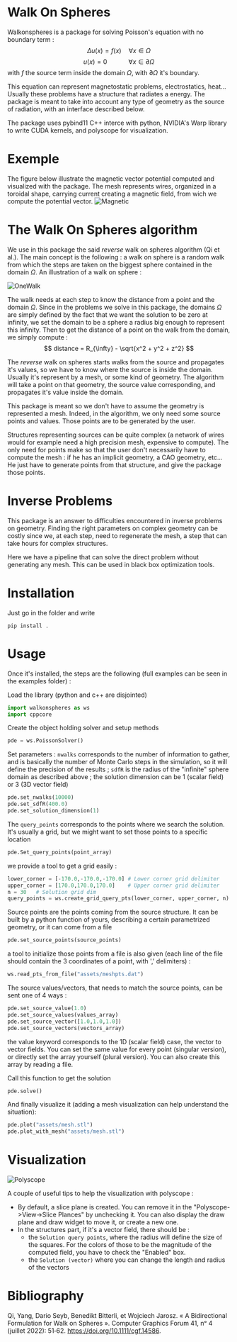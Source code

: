 # Walk On Spheres

Walkonspheres is a package for solving Poisson's equation with no boundary term :
$$ \Delta u(x) = f(x) \quad \forall x \in \Omega$$
$$ u(x) = 0 \qquad \quad \forall x \in \partial \Omega$$
with $f$ the source term inside the domain $\Omega$, with $\partial \Omega$ it's boundary.

This equation can represent magnetostatic problems, electrostatics, heat... Usually these problems have a structure that radiates a energy. The package is meant to take into account any type of geometry as the source of radiation, with an interface described below.

The package uses pybind11 C++ interce with python, NVIDIA's Warp library to write CUDA kernels, and polyscope for visualization.

# Exemple
The figure below illustrate the magnetic vector potential computed and visualized with the package. The mesh represents wires, organized in a toroidal shape, carrying current creating a magnetic field, from wich we compute the potential vector.
![Magnetic](figures/magnetic.jpg)

# The Walk On Spheres algorithm

We use in this package the said *reverse* walk on spheres algorithm (Qi et al.). The main concept is the following : a walk on sphere is a random walk from which the steps are taken on the biggest sphere contained in the domain $\Omega$. An illustration of a walk on sphere :

![OneWalk](figures/onewalk.png)

The walk needs at each step to know the distance from a point and the domain $\Omega$. Since in the problems we solve in this package, the domains $\Omega$ are simply defined by the fact that we want the solution to be zero at infinity, we set the domain to be a sphere a radius big enough to represent this infinity. Then to get the distance of a point on the walk from the domain, we simply compute :
$$
distance = R_{\infty} - \sqrt{x^2 + y^2 + z^2}
$$

The *reverse* walk on spheres starts walks from the source and propagates it's values, so we have to know where the source is inside the domain. Usually it's represent by a mesh, or some kind of geometry. The algorithm will take a point on that geometry, the source value corresponding, and propagates it's value inside the domain.

This package is meant so we don't have to assume the geometry is represented a mesh. Indeed, in the algorithm, we only need some source points and values. Those points are to be generated by the user.

Structures representing sources can be quite complex (a network of wires would for example need a high precision mesh, expensive to compute). The only need for points make so that the user don't necessarily have to compute the mesh : if he has an implicit geometry, a CAO geometry, etc... He just have to generate points from that structure, and give the package those points.

# Inverse Problems
This package is an answer to difficulties encountered in inverse problems on geometry. Finding the right parameters on complex geometry can be costly since we, at each step, need to regenerate the mesh, a step that can take hours for complex structures.

Here we have a pipeline that can solve the direct problem without generating any mesh. This can be used in black box optimization tools.

# Installation
Just go in the folder and write
```
pip install .
```

# Usage
Once it's installed, the steps are the following (full examples can be seen in the examples folder) :

Load the library (python and c++ are disjointed)
```py
import walkonspheres as ws
import cppcore
```

Create the object holding solver and setup methods
```py
pde = ws.PoissonSolver()
```

Set parameters : `nwalks` corresponds to the number of information to gather, and is basically the number of Monte Carlo steps in the simulation, so it will define the precision of the results ; `sdfR` is the radius of the "infinite" sphere domain as described above ; the solution dimension can be 1 (scalar field) or 3 (3D vector field)
```py
pde.set_nwalks(10000)
pde.set_sdfR(400.0)
pde.set_solution_dimension(1)
```

The `query_points` corresponds to the points where we search the solution. It's usually a grid, but we might want to set those points to a specific location
```py
pde.Set_query_points(point_array)
```
we provide a tool to get a grid easily :
```py
lower_corner = [-170.0,-170.0,-170.0] # Lower corner grid delimiter
upper_corner = [170.0,170.0,170.0]    # Upper corner grid delimiter
n = 30   # Solution grid dim
query_points = ws.create_grid_query_pts(lower_corner, upper_corner, n)
```

Source points are the points coming from the source structure. It can be built by a python function of yours, describing a certain parametrized geometry, or it can come from a file
```py
pde.set_source_points(source_points)
```
a tool to initialize those points from a file is also given (each line of the file should contain the 3 coordinates of a point, with ',' delimiters) :
```py
ws.read_pts_from_file("assets/meshpts.dat")
```

The source values/vectors, that needs to match the source points, can be sent one of 4 ways :
```py
pde.set_source_value(1.0)
pde.set_source_values(values_array)
pde.set_source_vector([1.0,1.0,1.0])
pde.set_source_vectors(vectors_array)
```
the value keyword corresponds to the 1D (scalar field) case, the vector to vector fields. You can set the same value for every point (singular version), or directly set the array yourself (plural version). You can also create this array by reading a file.

Call this function to get the solution
```py
pde.solve()
```

And finally visualize it (adding a mesh visualization can help understand the situation):
```py
pde.plot("assets/mesh.stl")
pde.plot_with_mesh("assets/mesh.stl")
```

# Visualization

![Polyscope](figures/polyscope.png)

A couple of useful tips to help the visualization with polyscope :
- By default, a slice plane is created. You can remove it in the "Polyscope->View->Slice Plances" by unchecking it. You can also display the draw plane and draw widget to move it, or create a new one.
- In the structures part, if it's a vector field, there should be :
  - the `Solution query points`, where the radius will define the size of the squares. For the colors of those to be the magnitude of the computed field, you have to check the "Enabled" box.
  - the `Solution (vector)` where you can change the length and radius of the vectors

# Bibliography
Qi, Yang, Dario Seyb, Benedikt Bitterli, et Wojciech Jarosz. « A Bidirectional Formulation for Walk on Spheres ». Computer Graphics Forum 41, nᵒ 4 (juillet 2022): 51‑62. https://doi.org/10.1111/cgf.14586.